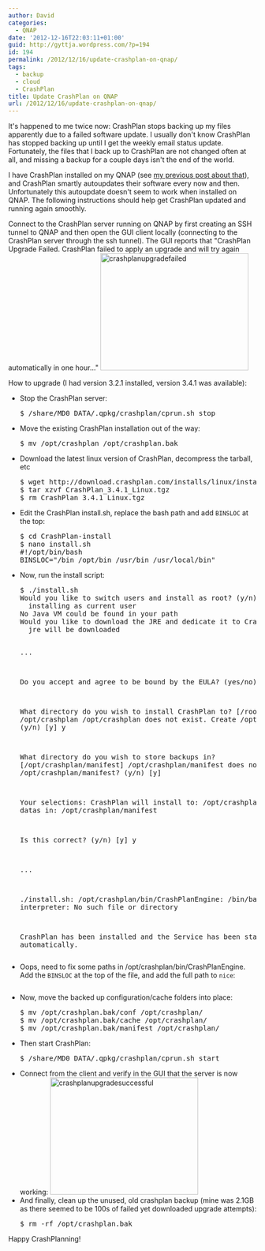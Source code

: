 ```yaml
---
author: David
categories:
  - QNAP
date: '2012-12-16T22:03:11+01:00'
guid: http://gyttja.wordpress.com/?p=194
id: 194
permalink: /2012/12/16/update-crashplan-on-qnap/
tags:
  - backup
  - cloud
  - CrashPlan
title: Update CrashPlan on QNAP
url: /2012/12/16/update-crashplan-on-qnap/
---
```



It's happened to me twice now: CrashPlan stops backing up my files apparently due to a failed software update. I usually don't know CrashPlan has stopped backing up until I get the weekly email status update. Fortunately, the files that I back up to CrashPlan are not changed often at all, and missing a backup for a couple days isn't the end of the world.

<!--more-->

I have CrashPlan installed on my QNAP (see <a href="https://david.gyttja.com/2011/10/09/crashplan-on-qnap/" title="CrashPlan on QNAP">my previous post about that</a>), and CrashPlan smartly autoupdates their software every now and then. Unfortunately this autoupdate doesn't seem to work when installed on QNAP. The following instructions should help get CrashPlan updated and running again smoothly.

Connect to the CrashPlan server running on QNAP by first creating an SSH tunnel to QNAP and then open the GUI client locally (connecting to the CrashPlan server through the ssh tunnel). The GUI reports that "CrashPlan Upgrade Failed. CrashPlan failed to apply an upgrade and will try again automatically in one hour..."
<a href="/images/2012/12/crashplanupgradefailed.png" rel="lightbox"><img src="/images/2012/12/crashplanupgradefailed.png?w=300" alt="crashplanupgradefailed" width="300" height="237" class="alignnone size-medium wp-image-196" /></a>

How to upgrade (I had version 3.2.1 installed, version 3.4.1 was available):
<ul>
<li>
Stop the CrashPlan server:
<pre language="bash">
$ /share/MD0_DATA/.qpkg/crashplan/cprun.sh stop
</pre>
</li>
<li>
Move the existing CrashPlan installation out of the way:
<pre language="bash">
$ mv /opt/crashplan /opt/crashplan.bak
</pre>
</li>
<li>
Download the latest linux version of CrashPlan, decompress the tarball, etc
<pre language="bash">
$ wget http://download.crashplan.com/installs/linux/install/CrashPlan/CrashPlan_3.4.1_Linux.tgz
$ tar xzvf CrashPlan_3.4.1_Linux.tgz
$ rm CrashPlan_3.4.1_Linux.tgz
</pre>
</li>
<li>
Edit the CrashPlan install.sh, replace the bash path and add <code>BINSLOC</code> at the top:
<pre language="bash">
$ cd CrashPlan-install
$ nano install.sh
#!/opt/bin/bash
BINSLOC=&quot;/bin /opt/bin /usr/bin /usr/local/bin&quot;
</pre>
</li>
<li>
Now, run the install script:
<pre language="bash">
$ ./install.sh
Would you like to switch users and install as root? (y/n) [y] n
  installing as current user
No Java VM could be found in your path
Would you like to download the JRE and dedicate it to CrashPlan? (y/n) [y] y
  jre will be downloaded

...

Do you accept and agree to be bound by the EULA? (yes/no) yes

What directory do you wish to install CrashPlan to? [/root/crashplan] /opt/crashplan
/opt/crashplan does not exist.  Create /opt/crashplan? (y/n) [y] y

What directory do you wish to store backups in? [/opt/crashplan/manifest]
/opt/crashplan/manifest does not exist.  Create /opt/crashplan/manifest? (y/n) [y]

Your selections:
CrashPlan will install to: /opt/crashplan
And store datas in: /opt/crashplan/manifest

Is this correct? (y/n) [y] y

...

./install.sh: /opt/crashplan/bin/CrashPlanEngine: /bin/bash: bad interpreter: No such file or directory

CrashPlan has been installed and the Service has been started automatically.
</pre>
</li>
<li>
Oops, need to fix some paths in /opt/crashplan/bin/CrashPlanEngine.  Add the <code>BINSLOC</code> at the top of the file, and add the full path to <code>nice</code>:
<pre language="bash"
#!/opt/bin/bash
BINSLOC=&quot;/bin /opt/bin /usr/bin /usr/local/bin&quot;
...
/opt/bin/nice -n 19 $JAVACOMMON $SRV_JAVA_OPTS -classpath $FULL_CP com.backup42.service.CPService &gt; $TARGETDIR/log/engine_output.log 2&gt;
$TARGETDIR/log/engine_error.log &amp;
</pre>
</li>
<li>
Now, move the backed up configuration/cache folders into place:
<pre language="bash">
$ mv /opt/crashplan.bak/conf /opt/crashplan/
$ mv /opt/crashplan.bak/cache /opt/crashplan/
$ mv /opt/crashplan.bak/manifest /opt/crashplan/
</pre>
</li>
<li>
Then start CrashPlan:
<pre language="bash">
$ /share/MD0_DATA/.qpkg/crashplan/cprun.sh start
</pre>
</li>
<li>
Connect from the client and verify in the GUI that the server is now working:
<a href="/images/2012/12/crashplanupgradesuccessful1.png"><img src="/images/2012/12/crashplanupgradesuccessful1.png?w=300" alt="crashplanupgradesuccessful" width="300" height="237" class="alignnone size-medium wp-image-200" /></a>
</li>
<li>
And finally, clean up the unused, old crashplan backup (mine was 2.1GB as there seemed to be 100s of failed yet downloaded upgrade attempts):
<pre language="bash">
$ rm -rf /opt/crashplan.bak
</pre>
</li>
</ul>
Happy CrashPlanning!
